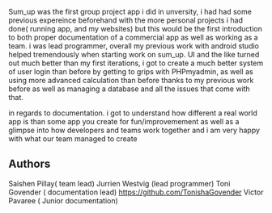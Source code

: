 Sum_up was the first group project app i did in unversity, i had had some previous expereince beforehand with the more personal projects i had done( running app, and my websites) but this would be the first introduction to both proper documentation of a commercial app as well as working as a team. i was lead programmer, overall my previous work with android studio helped tremendously when starting work on sum_up. UI and the like turned out much better than my first iterations, i got to create a much better system of user login than before by getting to grips with PHPmyadmin, as well as using more advanced calculation than before thanks to my previous work before as well as managing a database and all the issues that come with that.

in regards to documentation. i got to understand how different a real world app is than some app you create for fun/improvemement as well as a glimpse into how developers and teams work together and i am very happy with what our team managed to create 


## Authors
Saishen Pillay( team lead) 
Jurrien Westvig (lead programmer)
Toni Govender ( documentation lead) https://github.com/TonishaGovender
Victor Pavaree ( Junior documentation)


